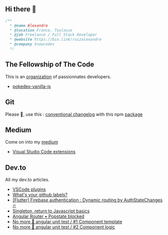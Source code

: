 ## Hi there 👋

```typescript
/**
  * @name Alexandre
  * @location France, Toulouse 
  * @job Freelance / Full Stack Developer
  * @website https://bio.link/ruizalexandre
  * @company Snowcodes
  */
```

## The Fellowship of The Code

This is an [organization](https://github.com/the-fellowship-of-the-code) of passionnates developers.

* [pokedex-vanilla-js](https://github.com/the-fellowship-of-the-code/pokedex-vanilla-js)

## Git

Please 👋, use this : [conventional changelog](https://www.conventionalcommits.org/en/v1.0.0/) with this npm [package](https://www.npmjs.com/package/standard-changelog)

## Medium

Come on into my [medium](https://ruizalexandre.medium.com)

* [Visual Studio Code extensions](https://ruizalexandre.medium.com/visual-studio-code-extensions-bcc8f1331130)

## Dev.to

All my dev.to articles.

* [VSCode plugins](https://dev.to/ruizalexandre/vscode-plugins-2h19)
* [What's your github labels?](https://dev.to/ruizalexandre/what-s-yours-github-labels-5eed)
* [[Flutter] Firebase authentication : Dynamic routing by AuthStateChanges 🔥](https://dev.to/ruizalexandre/flutter-firebase-authentication-dynamic-routing-by-authstatechanges-9k0)
* [Singleton, return to Javascript basics](https://dev.to/ruizalexandre/singleton-return-to-javascript-basics-gp8)
* [Angular Router • Popstate blocked](https://dev.to/stack-labs/angular-router-popstate-blocked-3c18)
* [No more 💩 angular unit test / #1 Component template](https://dev.to/stack-labs/no-more-angular-unit-test-1-component-template-2b09)
* [No more 💩 angular unit test / #2 Component logic](https://dev.to/stack-labs/no-more-angular-unit-test-2-component-logic-3cgk)
